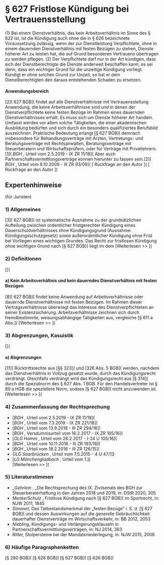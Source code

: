 # § 627 Fristlose Kündigung bei Vertrauensstellung
(1) Bei einem Dienstverhältnis, das kein Arbeitsverhältnis im Sinne des § 622 ist, ist die Kündigung auch ohne die in § 626 bezeichnete Voraussetzung zulässig, wenn der zur Dienstleistung Verpflichtete, ohne in einem dauernden Dienstverhältnis mit festen Bezügen zu stehen, Dienste höherer Art zu leisten hat, die auf Grund besonderen Vertrauens übertragen zu werden pflegen.
(2) Der Verpflichtete darf nur in der Art kündigen, dass sich der Dienstberechtigte die Dienste anderweit beschaffen kann, es sei denn, dass ein wichtiger Grund für die unzeitige Kündigung vorliegt. Kündigt er ohne solchen Grund zur Unzeit, so hat er dem Dienstberechtigten den daraus entstehenden Schaden zu ersetzen.
#### **Anwendungsbereich**
[2]( 627 BGB]( findet auf alle Dienstverhältnisse mit Vertrauensstellung Anwendung, die keine Arbeitsverhältnisse sind und in denen der Dienstverpflichtete keine festen Bezüge im Rahmen eines dauernden Dienstverhältnisses erhält. Es muss sich um Dienste höherer Art handeln. Umfasst werden vor allem solche Tätigkeiten, die einer akademischen Ausbildung bedürfen und sich durch ein besonders qualifiziertes Berufsbild auszeichnen. Praktische Bedeutung erlangt [§ 627 BGB]( demnach insbesondere für Behandlungsverträge mit Ärzten, Vertretungs- und Beratungsverträge mit Rechtsanwälten, Beratungsverträge mit Steuerberatern und Wirtschaftsprüfern, oder für Verträge mit Privatlehrern.[1]( _BGH_ , Urteil vom 2.5.2019 - IX ZR 11/18]( Aber auch Partnerschaftsvermittlungsverträge können hierunter zu fassen sein.[2]( _BGH_ , Urteil vom 8.10.2009 - III ZR 93/09](
[ Rückfrage an den Autor ]( [ Rückfrage an den Autor ](
## Expertenhinweise
(für Juristen)
### 1) Allgemeines
[3]( 627 BGB]( ist systematische Ausnahme zu der grundsätzlichen Aufteilung zwischen ordentlicher fristgerechter Kündigung eines Dauerschuldverhältnisses ohne Kündigungsgrund (Ausnahme: Kündigungsschutzgesetz) sowie außerordentlicher Kündigung ohne Frist bei Vorliegen eines wichtigen Grundes. Das Recht zur fristlosen Kündigung ohne wichtigen Grund nach [§ 627 BGB]( liegt im dem
[Weiterlesen >> ](
### 2) Definitionen
[](
#### a) Kein Arbeitsverhältnis und kein dauerndes Dienstverhältnis mit festen Bezügen
[8]( 627 BGB]( findet keine Anwendung auf Arbeitsverhältnisse oder dauernde Dienstverhältnisse mit festen Bezügen. Im Rahmen dieser Vertragsverhältnisse überwiegt das Interesse des Dienstverpflichteten an seiner Existenzsicherung.
Arbeitsverhältnisse zeichnen sich durch fremdbestimmte, weisungsabhängige Tätigkeiten aus, vergleiche [§ 611 a Abs.](
[Weiterlesen >> ](
### 3) Abgrenzungen, Kasuistik
[](
#### a) Abgrenzungen
[11]( Rücktrittsrechte aus [§§ 323]( und [326 Abs. 5 BGB]( werden, nachdem das Dienstverhältnis in Vollzug gesetzt wurde, durch das Kündigungsrecht verdrängt. Gleichfalls verdrängt wird das Kündigungsrecht aus [§ 314]( durch die Spezialnorm des § 627 Abs. 1 BGB. Für den Handelsvertreter ist § 89 a HGB die speziellere Norm, sodass [§ 627 BGB]( nicht anzuwenden ist.
[Weiterlesen >> ](
### 4) Zusammenfassung der Rechtsprechung
* [_BGH_ , Urteil vom 2.5.2019 - IX ZR 11/18](
* [_BGH_ , Urteil vom 7.3.2019 - IX ZR 221/18](
* [_BGH_ , Urteil vom 13.9.2018 - III ZR 294/16](
* [_BGH_ , Versäumnisurteil vom 16.2.2017 - IX ZR 165/16](
* [_OLG Hamm_ , Urteil vom 28.2.2017 - I-24 U 105/16](
* [_BGH_ , Urteil vom 10.11.2016 - III ZR 193/16](
* [_BGH_ , Urteil vom 18.2.2016 - III ZR 126/15](
* _OLG Saarbrücken_ , Urteil vom 7.5.2015 - 4 U 47/13
* [_LG Mönchengladbach_ , Urteil vom 1.](  
[Weiterlesen >> ](
### 5) Literaturstimmen
* __Gehrlein_ , _Die Rechtsprechung des IX. Zivilsenats des BGH zur Steuerberaterhaftung in den Jahren 2018 und 2019, in: DStR 2020, 305
* _Menke/Schulz_ , Fristlose Kündigung nach [§ 627 BGB]( im Sportrecht, in: NJW 2011, 1845
* _Simonet,_ Das Tatbestandsmerkmal der „festen Bezüge” i. S. d. [§ 627 BGB]( und dessen Auswirkungen auf die generelle Gebräuchlichkeit dauerhafter Dienstverträge im Wirtschaftsverkehr, in: BB 2012, 2053
* _Niebling,_ Kündigungs- und Verlängerungsklauseln in Partnerschaftsvermittlungsverträgen, in: NJ 2014, 363
* _Ritter,_ Stolpersteine bei der Mandatsniederlegung, in: NJW 2015, 2008
### 6) Häufige Paragraphenketten
[§ 280 BGB]( [§ 628 BGB]( [§ 627 BGB]( [§ 626 BGB](